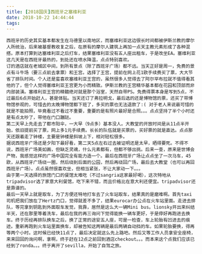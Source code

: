 ```yaml
---
title: [2018国庆]西班牙之塞维利亚
date: 2018-10-22 14:44:44
tags:
---
```

    西班牙的历史其实基本都发生在马德里以南地区，而塞维利亚这边很长时间都被伊斯兰教的摩尔人所统治，后来被基督教收复之后，在原有的摩尔人建筑上再加一点天主教元素形成了各种混搭。原本打算到达塞维利亚之后打车，结果塞维利亚没有五人座出租车，于是改坐EA。塞维利亚这几天是在西班牙最热的，到处还在喷水降温，点点特别喜欢。
    订的酒店就在老城区中间，到所有景点（除了西班牙广场）都不远。当天正好是周一，免费的景点有斗牛场（要三点前去拿票）和王宫。选择了王宫，提前在网上花1欧手续费买了票，大大节省了排队时间。个人还是蛮喜欢塞维利亚王宫的，虽然很多人觉得去了阿尔罕布拉就不值得看其他的了，但个人觉得塞维利亚王宫更为小而精致。伊斯兰教的王宫精华基本都在花园和顶部而非内部装潢。塞维利亚王宫的精髓绝对就是那个浴室，天然自带PS。免费得票本身是写到5点，不过最后6点开始赶人，甚是体贴。当天还订了弗拉明戈，最后选的还是博物馆的票，还买了带博物馆参观的，可惜去的太晚博物馆都下班了，多买的票也无法退款了:( 对于老人来说最可惜的就是不能拍照，毕竟看过不看过不重要，重要的是有照片最好是合照。。。点点坚持了半个小时还是有点太吵了，带他在门口蹦跶。
    第二天早上先走去了都市阳伞，一大早（9点多）基本没人。大教堂的开放时间是从11点半开始，依旧提前买了票，网上多1元手续费。长长的队伍就是买票的，买好票的就是直达。点点那天还跟着走了钟楼，主要是钟楼是斜坡上下，相对轻松很多。
    据说西班牙广场还是夕阳下最好看，第二天5点左右过去被证明还是太早，晒得要死。不得不说，西班牙广场美如画，但缺乏灵魂，什么元素都有，但都不够出挑。后来一查，原来是世博会产物，我感觉这样的广场中国完全有能力造一个。最后在西班牙广场让点点坐了一次马车，45欧，从西班牙广场绕一圈，然后绕到后面的公园，然后再绕回广场，最后去大教堂（也可以再回西班牙广场）。点点虽然很喜欢坐，但相当紧张，不让大家动一下。。。
    由于第一天选择的旅馆门口的餐馆太难吃（不过sangria这家最好喝），这次特地从tripadvisor选了家意大利餐馆，吃下来不错，而且价格比在意大利还便宜。tripadvisor还是靠谱的。
    最后一天早上就是取车，为了方便还特地打车去了火车站取车，结果真的是磨难啊。首先taxi司机把我们放在了Hertz门口，觉得就差不多了，结果eurocar办公点在火车站里面。走进去排队，等完拿到钥匙到外面取车发觉，我靠，居然是这么大一辆Mini bus。lionsky开出来纠结半天，还在那里等着洗车，最后在我的再三询问下觉得能换一辆车更好，于是停好再跑进去换车。终于历经再排队换车之后，换了正常的途安五人座，可是一检查，车上轮胎有凹进去的痕迹。重新再跑到火车站里面换车，却被告知这两辆是最后两辆自动挡的车。如果轮胎要换，得再等两个小时。这时候已经快11点了，最后决定就这么先上路吧。然后又等工作人员拿安全座椅，来来回回的询问啊，拿啊，终于赶在12点之前回到酒店checkout。。。而本来这个点我们应该已经到了ronda。。。终于离开了sevilla，开始了自驾之旅。

